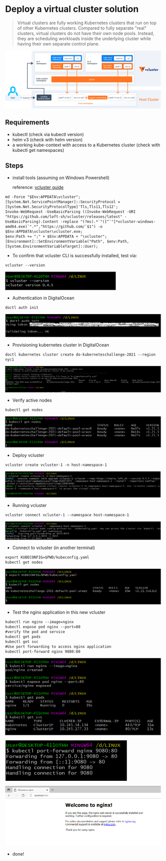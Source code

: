 # Deploy a virtual cluster solution

>Virtual clusters are fully working Kubernetes clusters that run on top of other Kubernetes clusters. Compared to fully separate "real" clusters, virtual clusters do not have their own node pools. Instead, they are scheduling workloads inside the underlying cluster while having their own separate control plane.

![vcluster - Architecture](Images/vcluster-architecture.svg)

## Requirements

- kubectl (check via kubectl version)
- helm v3 (check with helm version)
- a working kube-context with access to a Kubernetes cluster (check with kubectl get namespaces)

## Steps

- install tools (assuming on Windows Powershell)

  reference: [vcluster guide](https://www.vcluster.com/docs/getting-started/setup)

```
md -Force "$Env:APPDATA\vcluster"; [System.Net.ServicePointManager]::SecurityProtocol = [System.Net.SecurityProtocolType]'Tls,Tls11,Tls12';
Invoke-WebRequest -UseBasicParsing ((Invoke-WebRequest -URI "https://github.com/loft-sh/vcluster/releases/latest" -UseBasicParsing).Content -replace "(?ms).*`"([^`"]*vcluster-windows-amd64.exe)`".*","https://github.com/`$1") -o $Env:APPDATA\vcluster\vcluster.exe;
$env:Path += ";" + $Env:APPDATA + "\vcluster";
[Environment]::SetEnvironmentVariable("Path", $env:Path, [System.EnvironmentVariableTarget]::User);
```

- To confirm that vcluster CLI is successfully installed, test via:

```
vcluster --version
```

![Image1](Images/Screenshot_1.png)

- Authentication in DigitalOcean

```
doctl auth init
```

![Image2](Images/Screenshot_2.png)

- Provisioning kubernetes cluster in DigitalOcean

```
doctl kubernetes cluster create do-kuberneteschallenge-2021 --region nyc1
```

![Image3](Images/Screenshot_3.png)

- Verify active nodes

```
kubectl get nodes
```

![Image4](Images/Screenshot_4.png)

- Deploy vcluster

```
vcluster create vcluster-1 -n host-namespace-1
```

![Image6](Images/Screenshot_6.png)

- Running vcluster

```
vcluster connect vcluster-1 --namespace host-namespace-1
```
![Image5](Images/Screenshot_5.png)


- Connect to vcluster (in another terminal)

```
export KUBECONFIG=$PWD/kubeconfig.yaml
kubectl get nodes
```

![Image7](Images/Screenshot_7.png)

- Test the nginx application in this new vcluster

```
kubectl run nginx --image=nginx
kubectl expose pod nginx --port=80
#verify the pod and service
kubectl get pods
kubectl get svc
#Use port forwarding to access nginx application
kubectl port-forward nginx 9080:80
```

![Image8](Images/Screenshot_8.png)

![Image9](Images/Screenshot_9.png)

![Image10](Images/Screenshot_10.png)



- done!
